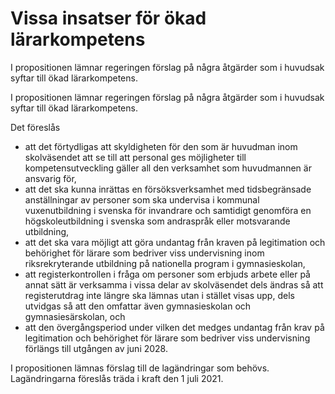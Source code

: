 # Vissa insatser för ökad lärarkompetens

I propositionen lämnar regeringen förslag på några åtgärder som i huvudsak syftar till ökad lärarkompetens.

I propositionen lämnar regeringen förslag på några åtgärder som i huvudsak syftar till ökad lärarkompetens.

Det föreslås

* att det förtydligas att skyldigheten för den som är huvudman inom skolväsendet att se till att personal ges möjligheter till kompetensutveckling gäller all den verksamhet som huvudmannen är ansvarig för,
* att det ska kunna inrättas en försöksverksamhet med tidsbegränsade anställningar av personer som ska undervisa i kommunal vuxenutbildning i svenska för invandrare och samtidigt genomföra en högskoleutbildning i svenska som andraspråk eller motsvarande utbildning,
* att det ska vara möjligt att göra undantag från kraven på legitimation och behörighet för lärare som bedriver viss undervisning inom riksrekryterande utbildning på nationella program i gymnasieskolan,
* att registerkontrollen i fråga om personer som erbjuds arbete eller på annat sätt är verksamma i vissa delar av skolväsendet dels ändras så att registerutdrag inte längre ska lämnas utan i stället visas upp, dels utvidgas så att den omfattar även gymnasieskolan och gymnasiesärskolan, och
* att den övergångsperiod under vilken det medges undantag från krav på legitimation och behörighet för lärare som bedriver viss undervisning förlängs till utgången av juni 2028.

I propositionen lämnas förslag till de lagändringar som behövs. Lagändringarna föreslås träda i kraft den 1 juli 2021.
